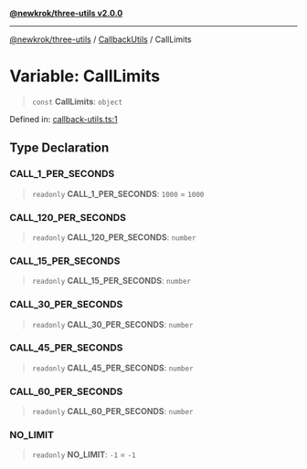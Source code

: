 [**@newkrok/three-utils v2.0.0**](../../../../README.md)

***

[@newkrok/three-utils](../../../../globals.md) / [CallbackUtils](../README.md) / CallLimits

# Variable: CallLimits

> `const` **CallLimits**: `object`

Defined in: [callback-utils.ts:1](https://github.com/NewKrok/three-utils/blob/0c3b335b8b17394d6bfec6195204dc78d6827053/src/callback-utils.ts#L1)

## Type Declaration

### CALL\_1\_PER\_SECONDS

> `readonly` **CALL\_1\_PER\_SECONDS**: `1000` = `1000`

### CALL\_120\_PER\_SECONDS

> `readonly` **CALL\_120\_PER\_SECONDS**: `number`

### CALL\_15\_PER\_SECONDS

> `readonly` **CALL\_15\_PER\_SECONDS**: `number`

### CALL\_30\_PER\_SECONDS

> `readonly` **CALL\_30\_PER\_SECONDS**: `number`

### CALL\_45\_PER\_SECONDS

> `readonly` **CALL\_45\_PER\_SECONDS**: `number`

### CALL\_60\_PER\_SECONDS

> `readonly` **CALL\_60\_PER\_SECONDS**: `number`

### NO\_LIMIT

> `readonly` **NO\_LIMIT**: `-1` = `-1`
